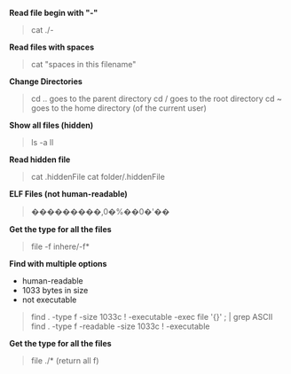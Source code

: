 **Read file begin with "-"**
> cat ./-

**Read files with spaces**
> cat "spaces in this filename"

**Change Directories**
> cd .. goes to the parent directory
> cd / goes to the root directory
> cd ~ goes to the home directory (of the current user)

**Show all files (hidden)**
> ls -a 
> ll

**Read hidden file**
> cat .hiddenFile
> cat folder/.hiddenFile

**ELF Files (not human-readable)**
> �������$��$,0�%��0�'��

**Get the type for all the files**
> file -f inhere/-f*

**Find with multiple options**
- human-readable
- 1033 bytes in size
- not executable

> find . -type f -size 1033c ! -executable -exec file '{}' \; | grep ASCII
> find . -type f -readable -size 1033c ! -executable


**Get the type for all the files**
> file ./*  (return all f)